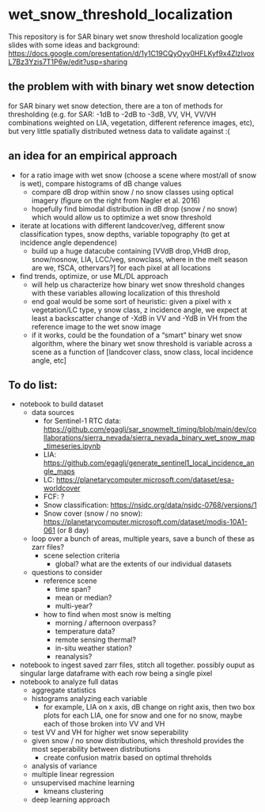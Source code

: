 # wet_snow_threshold_localization

This repository is for SAR binary wet snow threshold localization
google slides with some ideas and background: https://docs.google.com/presentation/d/1y1C19CQyOyy0HFLKyf9x4ZlzIvoxL7Bz3Yzis7T1P6w/edit?usp=sharing

## the problem with with binary wet snow detection
for SAR binary wet snow detection, there are a ton of methods for thresholding (e.g. for SAR: -1dB to -2dB to -3dB, VV, VH, VV/VH combinations weighted on LIA, vegetation, different reference images, etc), but very little spatially distributed wetness data to validate against :( 

## an idea for an empirical approach

* for a ratio image with wet snow (choose a scene where most/all of snow is wet), compare histograms of dB change values
  * compare dB drop within snow / no snow classes using optical imagery (figure on the right from Nagler et al. 2016)
  * hopefully find bimodal distribution in dB drop (snow / no snow) which would allow us to optimize a wet snow threshold
* iterate at locations with different landcover/veg, different snow classification types, snow depths, variable topography (to get at incidence angle dependence) 
  * build up a huge datacube containing [VVdB drop,VHdB drop, snow/nosnow, LIA, LCC/veg, snowclass, where in the melt season are we, fSCA, othervars?] for each pixel at all locations
* find trends, optimize, or use ML/DL approach
  * will help us characterize how binary wet snow threshold changes with these variables allowing localization of this threshold
  * end goal would be some sort of heuristic: given a pixel with x vegetation/LC type, y snow class, z incidence angle, we expect at least a backscatter change of -XdB in VV and -YdB in VH from the reference image to the wet snow image
  * if it works, could be the foundation of a “smart” binary wet snow algorithm, where the binary wet snow threshold is variable across a scene as a function of [landcover class, snow class, local incidence angle, etc]

## To do list:
* notebook to build dataset
  * data sources
    * for Sentinel-1 RTC data: https://github.com/egagli/sar_snowmelt_timing/blob/main/dev/collaborations/sierra_nevada/sierra_nevada_binary_wet_snow_map_timeseries.ipynb 
    * LIA: https://github.com/egagli/generate_sentinel1_local_incidence_angle_maps
    * LC: https://planetarycomputer.microsoft.com/dataset/esa-worldcover
    * FCF: ?
    * Snow classification: https://nsidc.org/data/nsidc-0768/versions/1
    * Snow cover (snow / no snow): https://planetarycomputer.microsoft.com/dataset/modis-10A1-061 (or 8 day)
  * loop over a bunch of areas, multiple years, save a bunch of these as zarr files?
      * scene selection criteria
         * global? what are the extents of our individual datasets
  * questions to consider
    * reference scene
      * time span?
      * mean or median?
      * multi-year?
    * how to find when most snow is melting
      * morning / afternoon overpass?
      * temperature data?
      * remote sensing thermal?
      * in-situ weather station?
      * reanalysis?
* notebook to ingest saved zarr files, stitch all together. possibly ouput as singular large dataframe with each row being a single pixel
* notebook to analyze full datas
  * aggregate statistics
  * histograms analyzing each variable
    * for example, LIA on x axis, dB change on right axis, then two box plots for each LIA, one for snow and one for no snow, maybe each of those broken into VV and VH
  * test VV and VH for higher wet snow seperability
  * given snow / no snow distributions, which threshold provides the most seperability between distributions
    * create confusion matrix based on optimal threholds
  * analysis of variance
  * multiple linear regression
  * unsupervised machine learning
    * kmeans clustering
  * deep learning approach 




